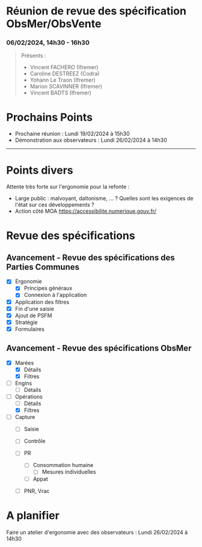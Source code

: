 # Réunion de revue des spécification ObsMer/ObsVente

### 06/02/2024, 14h30 - 16h30

> Présents :
> - Vincent FACHERO (Ifremer)
> - Caroline DESTREEZ (Codra)
> - Yohann Le Traon (Ifremer)
> - Marion SCAVINNER (Ifremer)
> - Vincent BADTS (Ifremer)


# Prochains Points

- Prochaine réunion : Lundi 19/02/2024 à 15h30  
- Démonstration aux observateurs : Lundi 26/02/2024 à 14h30

---

# Points divers

Attente très forte sur l'ergonomie pour la refonte :
- Large public : malvoyant, daltonisme, ... ? Quelles sont les exigences de l'état sur ces développements ?
- Action côté MOA https://accessibilite.numerique.gouv.fr/



# Revue des spécifications

## Avancement - Revue des spécifications des Parties Communes

- [X] Ergonomie 
  - [X] Principes généraux
  - [X] Connexion à l'application
- [X] Application des filtres
- [X] Fin d'une saisie
- [X] Ajout de PSFM
- [X] Stratégie
- [X] Formulaires

## Avancement - Revue des spécifications ObsMer

- [X] Marées
  - [X] Détails
  - [X] Filtres
- [ ] Engins
  - [ ] Détails
- [ ] Opérations
  - [ ] Détails 
  - [X] Filtres
- [ ] Capture
  - [ ] Saisie
  - [ ] Contrôle
  - [ ] PR
    - [ ] Consommation humaine
      - [ ] Mesures individuelles
    - [ ] Appat
  - [ ] PNR, Vrac


# A planifier

Faire un atelier d'ergonomie avec des observateurs : Lundi 26/02/2024 à 14h30